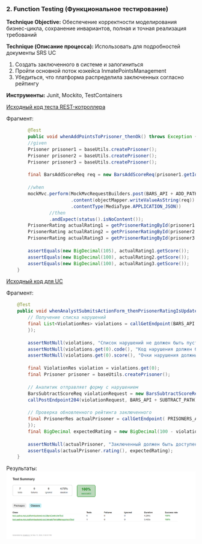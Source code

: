 ### 2.  Function Testing (Функциональное тестирование)

**Technique Objective:** Обеспечение корректности моделирования бизнес-цикла, сохранение инвариантов, полная и точная реализация требований

**Technique (Описание процесса):**
Использовать для подробностей документы SRS UC
1. Создать заключенного в системе и залогиниться
2. Пройти основной поток юзкейса InmatePointsManagement 
3. Убедиться, что платформа распределила заключенных согласно рейтингу
   
**Инструменты:** Junit, Mockito, TestContainers

[Исходный код теста REST-котроллера](https://github.com/dianainya/platform-backend/blob/main/src/test/java/test/sadiva/mpi/platformbackend/rest/BarsControllerTest.java)

Фрагмент:
```java
        @Test
        public void whenAddPointsToPrisoner_thenOk() throws Exception {
        //given
        Prisoner prisoner1 = baseUtils.createPrisoner();
        Prisoner prisoner2 = baseUtils.createPrisoner();
        Prisoner prisoner3 = baseUtils.createPrisoner();

        final BarsAddScoreReq req = new BarsAddScoreReq(prisoner1.getId(), 5);

        //when
        mockMvc.perform(MockMvcRequestBuilders.post(BARS_API + ADD_PATH)
                        .content(objectMapper.writeValueAsString(req))
                        .contentType(MediaType.APPLICATION_JSON))
                //then
                .andExpect(status().isNoContent());
        PrisonerRating actualRating1 = getPrisonerRatingById(prisoner1.getId());
        PrisonerRating actualRating2 = getPrisonerRatingById(prisoner2.getId());
        PrisonerRating actualRating3 = getPrisonerRatingById(prisoner3.getId());

        assertEquals(new BigDecimal(105), actualRating1.getScore());
        assertEquals(new BigDecimal(100), actualRating2.getScore());
        assertEquals(new BigDecimal(100), actualRating3.getScore());
    }
```
[Исходный код для UC](https://github.com/dianainya/platform-backend/blob/main/src/test/java/test/sadiva/mpi/platformbackend/e2e/InmatePointsManagementTest.java)

Фрагмент:
```java
    @Test
    public void whenAnalystSubmitsActionForm_thenPrisonerRatingIsUpdated_andAdminCanView() throws Exception {
        // Получение списка нарушений
        final List<ViolationRes> violations = callGetEndpoint(BARS_API + VIOLATIONS_PATH, new TypeReference<>() {
        });

        assertNotNull(violations, "Список нарушений не должен быть пустым");
        assertNotNull(violations.get(0).code(), "Код нарушения должен быть задан");
        assertNotNull(violations.get(0).score(), "Очки нарушения должны быть заданы");

        final ViolationRes violation = violations.get(0);
        final Prisoner prisoner = baseUtils.createPrisoner();

        // Аналитик отправляет форму с нарушением
        BarsSubtractScoreReq violationRequest = new BarsSubtractScoreReq(prisoner.getId(), violation.code());
        callPostEndpoint204(violationRequest, BARS_API + SUBTRACT_PATH);

        // Проверка обновленного рейтинга заключенного
        final PrisonerRes actualPrisoner = callGetEndpoint( PRISONERS_API + "/" + prisoner.getId(), new TypeReference<>() {
        });
        final BigDecimal expectedRating = new BigDecimal(100 - violation.score());

        assertNotNull(actualPrisoner, "Заключенный должен быть доступен.");
        assertEquals(actualPrisoner.rating(), expectedRating);
    }
```
Результаты:
![img.png](resources/img.png)